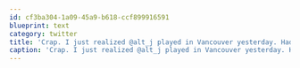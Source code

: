```yaml
---
id: cf3ba304-1a09-45a9-b618-ccf899916591
blueprint: text
category: twitter
title: 'Crap. I just realized @alt_j played in Vancouver yesterday. Had I known, I might have stayed the extra day.'
caption: 'Crap. I just realized @alt_j played in Vancouver yesterday. Had I known, I might have stayed the extra day.'
---
```

